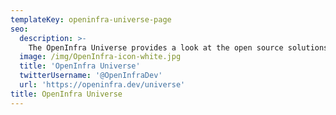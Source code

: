 ```yaml
---
templateKey: openinfra-universe-page
seo:
  description: >-
    The OpenInfra Universe provides a look at the open source solutions available for infrastructure projects: open source projects that help provide infrastructure resources for others to build on, in use cases such as edge computing, container infrastructure, public/private hybrid cloud, AI & machine learning, CI/CD, and more.
  image: /img/OpenInfra-icon-white.jpg
  title: 'OpenInfra Universe'
  twitterUsername: '@OpenInfraDev'
  url: 'https://openinfra.dev/universe'
title: OpenInfra Universe
---
```



